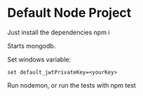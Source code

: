 # Default Node Project

Just install the dependencies
npm i

Starts mongodb.

Set windows variable:

```code
set default_jwtPrivateKey=<yourKey>
```

Run nodemon, or run the tests with npm test